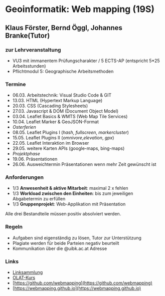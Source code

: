 # Geoinformatik: Web mapping (19S)
## Klaus Förster, Bernd Öggl, Johannes Branke(Tutor)

### zur Lehrveranstaltung
* VU3 mit immanentem Prüfungscharakter / 5 ECTS-AP (entspricht 5*25 Arbeitsstunden)
* Pflichtmodul 5: Geographische Arbeitsmethoden

### Termine
* 06.03.  Arbeitstechnik: Visual Studio Code & GIT
* 13.03.  HTML (Hypertext Markup Language) 
* 20.03.  CSS (Cascading Stylesheets)
* 27.03.  Javascript & DOM (Document Object Model)
* 03.04.  Leaflet Basics & WMTS (Web Map Tile Services)
* 10.04.  Leaflet Marker & GeoJSON-Format
* *Osterferien*
* 08.05.  Leaflet Plugins I (*hash*, *fullscreen*, *markercluster*)
* 15.05.  Leaflet Plugins II (*omnivore*,*elevation*, *gpx*)
* 22.05.  Leaflet Interaktion im Browser
* 29.05.  weitere Karten APIs (google-maps, bing-maps)
* *Projektphase*
* 19.06.  Präsentationen
* 26.06.  Ausweichtermin Präsentationen wenn mehr Zeit gewünscht ist


### Anforderungen
* 1/3 **Anwesenheit & aktive Mitarbeit**: maximal 2 x fehlen
* 1/3 **Workload zwischen den Einheiten**: bis zum jeweiligen Abgabetermin zu erfüllen
* 1/3 **Gruppenprojekt**: Web-Applikation mit Präsentation

Alle drei Bestandteile müssen positiv absolviert werden.

### Regeln
* Aufgaben sind eigenständig zu lösen, Tutor zur Unterstützung
* Plagiate werden für beide Parteien negativ beurteilt
* Kommunikation über die @uibk.ac.at Adresse

### Links
* [Linksammlung](https://webmapping.github.io/2019/course/links.html)
* [OLAT-Kurs](https://lms.uibk.ac.at/auth/RepositoryEntry/4466606559)
* [https://github.com/webmapping](https://github.com/webmapping)
* [https://webmapping.github.io](https://webmapping.github.io)
